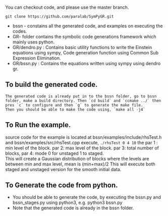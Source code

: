 You can checkout code, and please use the master branch.

`git clone https://github.com/paralab/SymPyGR.git`

* bssn - constains all the generated code, and examples on executing the codes. 
* GR- folder contains the symbolic code generations framework which mainly uses python. 
* GR/dendro.py : Contains basic utility functions to write the Einstein equations using sympy, Code generation function using Common Sub Expression Elimination. 
* GR/bssn.py : Contains the equations written using sympy using dendro gr. 

## To build the generated code.

    The generated code is already put in to the bssn folder, go to bssn folder, make a build directory. Then `cd build` and `ccmake ../` then pres `c` to configure and then `g` to generate the make file.
    Then you should be able to make the code using, `make all -j4`

## To Run the example.

source code for the example is located at bssn/examples/include/rhsTest.h and bssn/examples/src/rhsTest.cpp
execute, `./rhsTest 0 4 10` the
par 1 : min level of the block.
par 2: max level of the block.
par 3: total number of blocks,
par 4: mode 0 for unstaged 1 to staged.  
This will create a Gaussian distribution of blocks where the levels are between min and max level, mean is (min+max)/2
This will execute both staged and unstaged version for the smooth initial data.

## To Generate the code from python.

* You should be able to generate the code, by executing the bssn.py and bssn_stages.py using python3, e.g. python3 bssn.py
* Note that the generated code is already in the bssn folder. 
